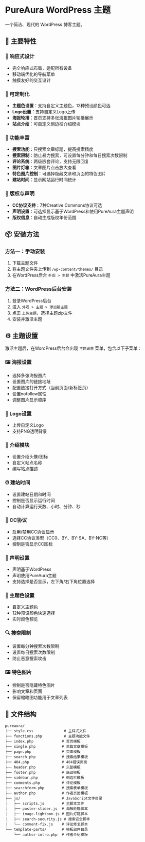 # PureAura WordPress 主题

一个简洁、现代的 WordPress 博客主题。

## 🌟 主要特性

### 📱 响应式设计
- 完全响应式布局，适配所有设备
- 移动端优化的导航菜单
- 触摸友好的交互设计

### 🎨 可定制化
- **主题色设置**：支持自定义主题色，12种预设颜色可选
- **Logo设置**：支持自定义Logo上传
- **海报轮播**：首页支持多张海报图片轮播展示
- **站点介绍**：可自定义侧边栏介绍模块

### 🔧 功能丰富
- **搜索功能**：只搜索文章标题，提高搜索精度
- **搜索限制**：防止暴力搜索，可设置每分钟和每日搜索次数限制
- **评论系统**：两级嵌套评论，支持无限回复
- **图片灯箱**：文章图片点击放大查看
- **特色图片控制**：可选择隐藏文章和页面的特色图片
- **建站时间**：显示网站运行时间统计

### 📄 版权与声明
- **CC协议支持**：7种Creative Commons协议可选
- **声明设置**：可选择显示基于WordPress和使用PureAura主题声明
- **版权信息**：自动生成版权年份范围

## 📦 安装方法

### 方法一：手动安装
1. 下载主题文件
2. 将主题文件夹上传到 `/wp-content/themes/` 目录
3. 在WordPress后台 `外观 > 主题` 中激活PureAura主题

### 方法二：WordPress后台安装
1. 登录WordPress后台
2. 进入 `外观 > 主题 > 添加新主题`
3. 点击 `上传主题`，选择主题zip文件
4. 安装并激活主题

## ⚙️ 主题设置

激活主题后，在WordPress后台会出现 `主题设置` 菜单，包含以下子菜单：

### 🖼️ 海报设置
- 选择多张海报图片
- 设置图片的链接地址
- 配置链接打开方式（当前页面/新标签页）
- 设置nofollow属性
- 调整图片显示顺序

### 🎯 Logo设置
- 上传自定义Logo
- 支持PNG透明背景

### 👤 介绍模块
- 设置介绍头像/图标
- 自定义站点名称
- 编写站点描述

### ⏰ 建站时间
- 设置建站日期和时间
- 控制是否显示运行时间
- 自动计算运行天数、小时、分钟、秒

### 📜 CC协议
- 启用/禁用CC协议显示
- 选择CC协议类型（CC0、BY、BY-SA、BY-NC等）
- 控制是否显示CC图标

### 📢 声明设置
- 声明基于WordPress
- 声明使用PureAura主题
- 支持选择是否显示，左下角/右下角位置选择

### 🎨 主题色设置
- 自定义主题色
- 12种预设颜色快速选择
- 实时颜色预览

### 🔍 搜索限制
- 设置每分钟搜索次数限制
- 设置每日搜索次数限制
- 防止恶意搜索攻击

### 🖼️ 特色图片
- 控制是否隐藏特色图片
- 影响文章和页面
- 保留缩略图功能用于文章列表

## 📁 文件结构

```
pureaura/
├── style.css              # 主样式文件
├── functions.php          # 主题功能文件
├── index.php             # 首页模板
├── single.php            # 单篇文章模板
├── page.php              # 页面模板
├── search.php            # 搜索结果模板
├── 404.php               # 404错误页面
├── header.php            # 头部模板
├── footer.php            # 底部模板
├── sidebar.php           # 侧边栏模板
├── comments.php          # 评论模板
├── searchform.php        # 搜索表单模板
├── author.php            # 作者页面模板
├── js/                   # JavaScript文件目录
│   ├── scripts.js        # 主脚本文件
│   ├── poster-slider.js  # 海报轮播脚本
│   ├── image-lightbox.js # 图片灯箱脚本
│   ├── search-security.js # 搜索安全脚本
│   └── comment-fix.js    # 评论修复脚本
└── template-parts/       # 模板部件目录
    └── author-intro.php  # 作者介绍模板
```